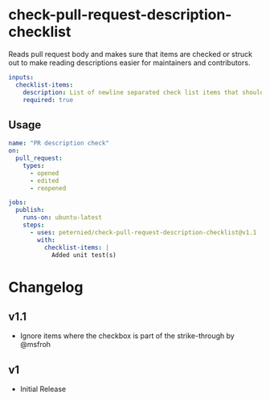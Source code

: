 # check-pull-request-description-checklist

Reads pull request body and makes sure that items are checked or struck out to make reading descriptions easier for maintainers and contributors.

```yaml
inputs:
  checklist-items:
    description: List of newline separated check list items that should be checked our struck out, e.g. `DCO added to all commits`
    required: true
```

## Usage

```yml
name: "PR description check"
on:
  pull_request:
    types:
      - opened
      - edited
      - reopened

jobs:
  publish:
    runs-on: ubuntu-latest
    steps:
      - uses: peternied/check-pull-request-description-checklist@v1.1
        with:
          checklist-items: |
            Added unit test(s)
```

# Changelog

## v1.1
* Ignore items where the checkbox is part of the strike-through by @msfroh

## v1
- Initial Release